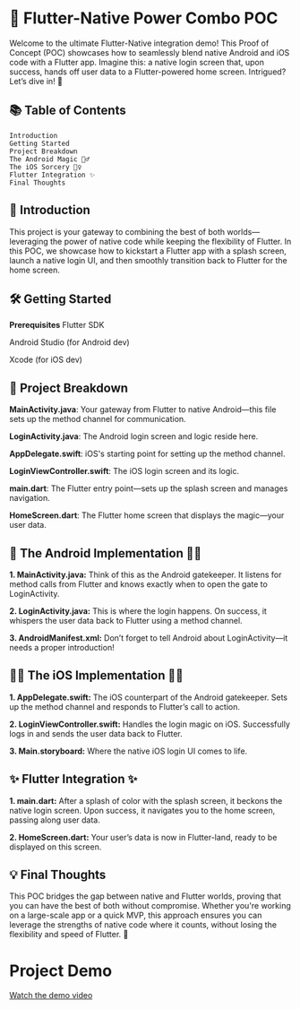 # 🚀 Flutter-Native Power Combo POC
Welcome to the ultimate Flutter-Native integration demo! This Proof of Concept (POC) showcases how to seamlessly blend native Android and iOS code with a Flutter app. Imagine this: a native login screen that, upon success, hands off user data to a Flutter-powered home screen. Intrigued? Let’s dive in! 🌟

## 📚 Table of Contents
    Introduction
    Getting Started
    Project Breakdown
    The Android Magic 🧙‍♂️
    The iOS Sorcery 🧙‍♀️
    Flutter Integration ✨
    Final Thoughts
## 🎉 Introduction
This project is your gateway to combining the best of both worlds—leveraging the power of native code while keeping the flexibility of Flutter. In this POC, we showcase how to kickstart a Flutter app with a splash screen, launch a native login UI, and then smoothly transition back to Flutter for the home screen.

## 🛠️ Getting Started
**Prerequisites**
Flutter SDK

Android Studio (for Android dev)

Xcode (for iOS dev)

## 🧩 Project Breakdown
**MainActivity.java**: Your gateway from Flutter to native Android—this file sets up the method channel for communication.

**LoginActivity.java**: The Android login screen and logic reside here.

**AppDelegate.swift**: iOS's starting point for setting up the method channel.

**LoginViewController.swift**: The iOS login screen and its logic.

**main.dart**: The Flutter entry point—sets up the splash screen and manages navigation.

**HomeScreen.dart**: The Flutter home screen that displays the magic—your user data.

## 🔮 The Android Implementation 🧙‍♂️
**1. MainActivity.java:**
Think of this as the Android gatekeeper. It listens for method calls from Flutter and knows exactly when to open the gate to LoginActivity.

**2. LoginActivity.java:**
This is where the login happens. On success, it whispers the user data back to Flutter using a method channel.

**3. AndroidManifest.xml:**
Don’t forget to tell Android about LoginActivity—it needs a proper introduction!


##  🧙‍♀️ The iOS Implementation 🧙‍♀️
**1. AppDelegate.swift:**
The iOS counterpart of the Android gatekeeper. Sets up the method channel and responds to Flutter’s call to action.

**2. LoginViewController.swift:**
Handles the login magic on iOS. Successfully logs in and sends the user data back to Flutter.

**3. Main.storyboard:**
Where the native iOS login UI comes to life.

## ✨ Flutter Integration ✨
**1. main.dart:**
After a splash of color with the splash screen, it beckons the native login screen. Upon success, it navigates you to the home screen, passing along user data.

**2. HomeScreen.dart:**
Your user’s data is now in Flutter-land, ready to be displayed on this screen.

## 💡 Final Thoughts
This POC bridges the gap between native and Flutter worlds, proving that you can have the best of both without compromise. Whether you're working on a large-scale app or a quick MVP, this approach ensures you can leverage the strengths of native code where it counts, without losing the flexibility and speed of Flutter. 🌟

# Project Demo

[Watch the demo video](video/video.mov)
